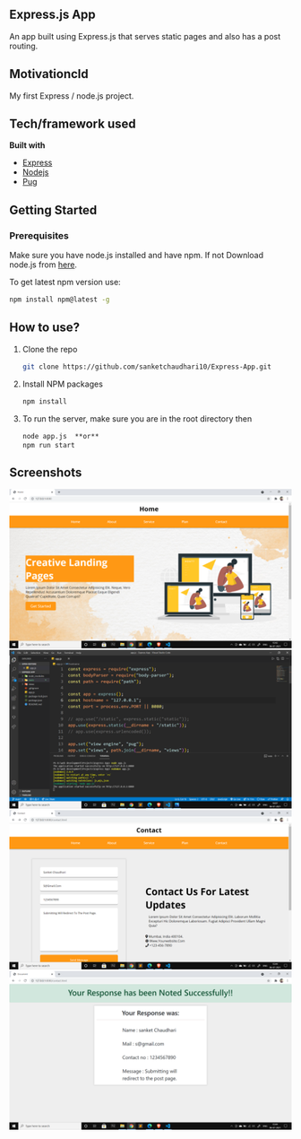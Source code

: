 ## Express.js App

An app built using Express.js that serves static pages and also has a post routing.

## Motivationcld

My first Express / node.js project.

## Tech/framework used

**Built with**

- [Express](https://expressjs.com/)
- [Nodejs](https://nodejs.org/en/)
- [Pug](https://pugjs.org/api/getting-started.html)

## Getting Started

### Prerequisites

Make sure you have node.js installed and have npm. If not Download node.js from [here](https://nodejs.org/en/download/).

To get latest npm version use:

```sh
npm install npm@latest -g
```

## How to use?

1. Clone the repo
   ```sh
   git clone https://github.com/sanketchaudhari10/Express-App.git
   ```
2. Install NPM packages
   ```sh
   npm install
   ```
3. To run the server, make sure you are in the root directory then
   ```
   node app.js  **or**
   npm run start
   ```

## Screenshots

<img src = "static/assets/Screenshots/home.png" width="700"/>

<img src = "static/assets/Screenshots/app.png" width="700"/>

<img src = "static/assets/Screenshots/contact.png" width="700"/>

<img src = "static/assets/Screenshots/post.png" width="700"/>
